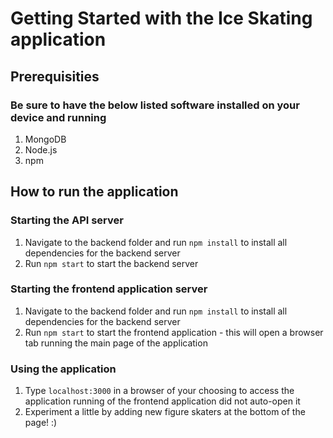 # Getting Started with the Ice Skating application

## Prerequisities

### Be sure to have the below listed software installed on your device and running
1. MongoDB
2. Node.js
3. npm

## How to run the application

### Starting the API server

1. Navigate to the backend folder and run `npm install` to install all dependencies for the backend server
2. Run `npm start` to start the backend server

### Starting the frontend application server

1. Navigate to the backend folder and run `npm install` to install all dependencies for the backend server
2. Run `npm start` to start the frontend application - this will open a browser tab running the main page of the application

### Using the application

1. Type `localhost:3000` in a browser of your choosing to access the application running of the frontend application did not auto-open it
2. Experiment a little by adding new figure skaters at the bottom of the page! :)